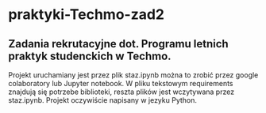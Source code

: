 # praktyki-Techmo-zad2
## Zadania rekrutacyjne dot. Programu letnich praktyk studenckich w Techmo.
Projekt uruchamiany jest przez plik staz.ipynb można to zrobić przez google colaboratory lub Jupyter notebook. 
W pliku tekstowym requirements znajdują się potrzebe biblioteki, reszta plików jest wczytywana przez staz.ipynb.
Projekt oczywiście napisany w jezyku Python.

